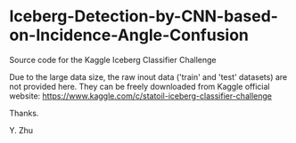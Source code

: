 # Iceberg-Detection-by-CNN-based-on-Incidence-Angle-Confusion
Source code for the Kaggle Iceberg Classifier Challenge 


Due to the large data size, the raw inout data  ('train' and 'test' datasets) are not provided here. They can be freely downloaded from Kaggle official website: https://www.kaggle.com/c/statoil-iceberg-classifier-challenge

Thanks.

Y. Zhu
